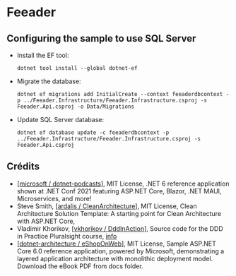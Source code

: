 # Feeader

## Configuring the sample to use SQL Server

* Install the EF tool: 

    ```
    dotnet tool install --global dotnet-ef
    ```

* Migrate the database:


    ```
    dotnet ef migrations add InitialCreate --context feeaderdbcontext -p ../Feeader.Infrastructure/Feeader.Infrastructure.csproj -s Feeader.Api.csproj -o Data/Migrations
    ```    

* Update SQL Server database:

    ```
    dotnet ef database update -c feeaderdbcontext -p ../Feeader.Infrastructure/Feeader.Infrastructure.csproj -s  Feeader.Api.csproj
    ```
## Crédits

- [[microsoft / dotnet-podcasts](https://github.com/microsoft/dotnet-podcasts)], MIT License, .NET 6 reference application shown at .NET Conf 2021 featuring ASP.NET Core, Blazor, .NET MAUI, Microservices, and more!
- Steve Smith, [[ardalis / CleanArchitecture](https://github.com/ardalis/CleanArchitecture)], MIT License, Clean Architecture Solution Template: A starting point for Clean Architecture with ASP.NET Core, 
-  Vladimir Khorikov, [[vkhorikov / DddInAction](https://github.com/vkhorikov/DddInAction)], Source code for the DDD in Practice Pluralsight course, [info](https://www.pluralsight.com/courses/domain-driven-design-in-practice)
- [[dotnet-architecture / eShopOnWeb](https://github.com/dotnet-architecture/eShopOnWeb)], MIT License, Sample ASP.NET Core 6.0 reference application, powered by Microsoft, demonstrating a layered application architecture with monolithic deployment model. Download the eBook PDF from docs folder. 